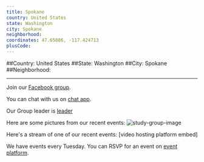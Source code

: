 ```yaml
---
title: Spokane
country: United States
state: Washington
city: Spokane
neighborhood: 
coordinates: 47.65886, -117.424713
plusCode:
---
```


##Country: United States
##State: Washington
##City: Spokane
##Neighborhood: 
*****
Join our [Facebook group](https://www.facebook.com/groups/free.code.camp.spokane).

You can chat with us on [chat app]().

Our Group leader is [leader]()

Here are some pictures from our recent events:
![study-group-image]()

Here's a stream of one of our recent events:
[video hosting platform embed]

We have events every Tuesday. You can RSVP for an event on [event platform]().
